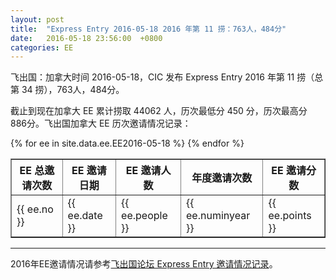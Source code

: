 ```yaml
---
layout: post
title:  "Express Entry 2016-05-18 2016 年第 11 捞：763人，484分"
date:   2016-05-18 23:56:00  +0800
categories: EE
---
```


飞出国：加拿大时间 2016-05-18，CIC 发布 Express Entry 2016 年第 11 捞（总第 34 捞），763人，484分。

截止到现在加拿大 EE 累计捞取 44062 人，历次最低分 450 分，历次最高分 886分。飞出国加拿大 EE 历次邀请情况记录：

<table border = "1" cellpadding="1" cellspacing="0">
  <tr>
    <th>EE 总邀请次数</th>
    <th>EE 邀请日期</th>
    <th>EE 邀请人数</th>
    <th>年度邀请次数</th>
    <th>EE 邀请分数</th>
  </tr>
{% for ee in site.data.ee.EE2016-05-18 %}
<tr>
<td> {{ ee.no }} </td>
<td> {{ ee.date }} </td>
<td> {{ ee.people }} </td>
<td> {{ ee.numinyear }} </td>
<td> {{ ee.points }} </td>
</tr>
{% endfor %}
</table>

------

2016年EE邀请情况请参考<a href="http://bbs.fcgvisa.com/t/2016-express-entry-ita-ee/9588" target="_blank">飞出国论坛 Express Entry 邀请情况记录</a>。